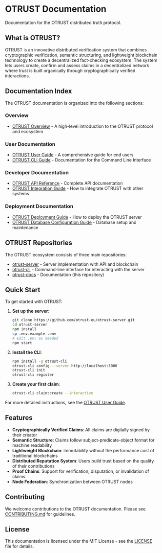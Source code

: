 # OTRUST Documentation

Documentation for the OTRUST distributed truth protocol.

## What is OTRUST?

OTRUST is an innovative distributed verification system that combines cryptographic verification, semantic structuring, and lightweight blockchain technology to create a decentralized fact-checking ecosystem. The system lets users create, confirm and assess claims in a decentralized network where trust is built organically through cryptographically verified interactions.

## Documentation Index

The OTRUST documentation is organized into the following sections:

### Overview
- [OTRUST Overview](OTRUST-Overview.md) - A high-level introduction to the OTRUST protocol and ecosystem

### User Documentation
- [OTRUST User Guide](OTRUST-User-Guide.md) - A comprehensive guide for end users
- [OTRUST CLI Guide](OTRUST-CLI-Guide.md) - Documentation for the Command Line Interface

### Developer Documentation
- [OTRUST API Reference](OTRUST-API-Reference.md) - Complete API documentation
- [OTRUST Integration Guide](OTRUST-Integration-Guide.md) - How to integrate OTRUST with other systems

### Deployment Documentation
- [OTRUST Deployment Guide](OTRUST-Deployment-Guide.md) - How to deploy the OTRUST server
- [OTRUST Database Configuration Guide](OTRUST-Database-Configuration-Guide.md) - Database setup and maintenance

## OTRUST Repositories

The OTRUST ecosystem consists of three main repositories:

- [otrust-server](https://github.com/otrust-eu/otrust-server) - Server implementation with API and blockchain
- [otrust-cli](https://github.com/otrust-eu/otrust-cli) - Command-line interface for interacting with the server
- [otrust-docs](https://github.com/otrust-eu/otrust-docs) - Documentation (this repository)

## Quick Start

To get started with OTRUST:

1. **Set up the server**:
   ```bash
   git clone https://github.com/otrust-eu/otrust-server.git
   cd otrust-server
   npm install
   cp .env.example .env
   # Edit .env as needed
   npm start
   ```

2. **Install the CLI**:
   ```bash
   npm install -g otrust-cli
   otrust-cli config --server http://localhost:3000
   otrust-cli init
   otrust-cli register
   ```

3. **Create your first claim**:
   ```bash
   otrust-cli claim:create --interactive
   ```

For more detailed instructions, see the [OTRUST User Guide](OTRUST-User-Guide.md).

## Features

- **Cryptographically Verified Claims**: All claims are digitally signed by their creator
- **Semantic Structure**: Claims follow subject-predicate-object format for machine readability
- **Lightweight Blockchain**: Immutability without the performance cost of traditional blockchains
- **Distributed Reputation System**: Users build trust based on the quality of their contributions
- **Proof Chains**: Support for verification, disputation, or invalidation of claims
- **Node Federation**: Synchronization between OTRUST nodes

## Contributing

We welcome contributions to the OTRUST documentation. Please see [CONTRIBUTING.md](CONTRIBUTING.md) for guidelines.

## License

This documentation is licensed under the MIT License - see the [LICENSE](LICENSE) file for details.
